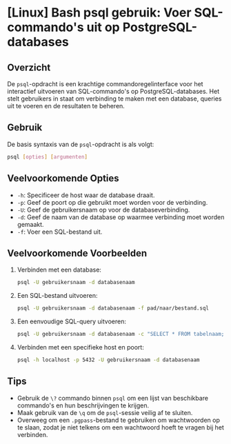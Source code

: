 # [Linux] Bash psql gebruik: Voer SQL-commando's uit op PostgreSQL-databases

## Overzicht
De `psql`-opdracht is een krachtige commandoregelinterface voor het interactief uitvoeren van SQL-commando's op PostgreSQL-databases. Het stelt gebruikers in staat om verbinding te maken met een database, queries uit te voeren en de resultaten te beheren.

## Gebruik
De basis syntaxis van de `psql`-opdracht is als volgt:

```bash
psql [opties] [argumenten]
```

## Veelvoorkomende Opties
- `-h`: Specificeer de host waar de database draait.
- `-p`: Geef de poort op die gebruikt moet worden voor de verbinding.
- `-U`: Geef de gebruikersnaam op voor de databaseverbinding.
- `-d`: Geef de naam van de database op waarmee verbinding moet worden gemaakt.
- `-f`: Voer een SQL-bestand uit.

## Veelvoorkomende Voorbeelden
1. Verbinden met een database:
   ```bash
   psql -U gebruikersnaam -d databasenaam
   ```

2. Een SQL-bestand uitvoeren:
   ```bash
   psql -U gebruikersnaam -d databasenaam -f pad/naar/bestand.sql
   ```

3. Een eenvoudige SQL-query uitvoeren:
   ```bash
   psql -U gebruikersnaam -d databasenaam -c "SELECT * FROM tabelnaam;"
   ```

4. Verbinden met een specifieke host en poort:
   ```bash
   psql -h localhost -p 5432 -U gebruikersnaam -d databasenaam
   ```

## Tips
- Gebruik de `\?` commando binnen `psql` om een lijst van beschikbare commando's en hun beschrijvingen te krijgen.
- Maak gebruik van de `\q` om de `psql`-sessie veilig af te sluiten.
- Overweeg om een `.pgpass`-bestand te gebruiken om wachtwoorden op te slaan, zodat je niet telkens om een wachtwoord hoeft te vragen bij het verbinden.